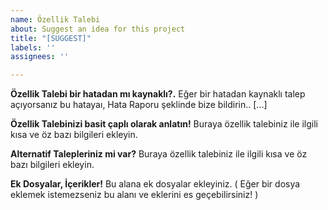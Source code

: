 ```yaml
---
name: Özellik Talebi
about: Suggest an idea for this project
title: "[SUGGEST]"
labels: ''
assignees: ''

---
```


**Özellik Talebi bir hatadan mı kaynaklı?.**
Eğer bir hatadan kaynaklı talep açıyorsanız bu hatayaı, Hata Raporu şeklinde bize bildirin.. [...]

**Özellik Talebinizi basit çaplı olarak anlatın!**
Buraya özellik talebiniz ile ilgili kısa ve öz bazı bilgileri ekleyin.

**Alternatif Talepleriniz mi var?**
Buraya özellik talebiniz ile ilgili kısa ve öz bazı bilgileri ekleyin.

**Ek Dosyalar, İçerikler!**
Bu alana ek dosyalar ekleyiniz. ( Eğer bir dosya eklemek istemezseniz bu alanı ve eklerini es geçebilirsiniz! )
